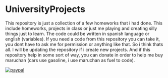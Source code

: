 # UniversityProjects
This repository is just a collection of a few homeworks that i had done. This include homeworks, projects in class or just me playing and creating silly things just to learn.
The code could be written in spanish language or english (variables).
If you need a code from this repository you can take it, you dont have to ask me for permission or anything like that.
So i think thats all. I will be updating the repository if i create new projects. 
And if this repository help in some sort of way, you can donate in order to help me buy maruchan (cars use gasoline, i use maruchan as fuel to code).


[![paypal](https://www.paypalobjects.com/en_US/i/btn/btn_donateCC_LG.gif)](https://www.paypal.com/cgi-bin/webscr?cmd=_s-xclick&hosted_button_id=4JZUHQFH4KDW2)

